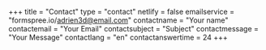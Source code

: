+++
title = "Contact"
type = "contact"
netlify = false
emailservice = "formspree.io/adrien3d@email.com"
contactname = "Your name"
contactemail = "Your Email"
contactsubject = "Subject"
contactmessage = "Your Message"
contactlang = "en"
contactanswertime = 24
+++
